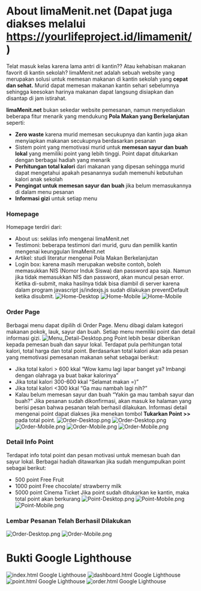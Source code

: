 # About limaMenit.net (Dapat juga diakses melalui https://yourlifeproject.id/limamenit/)

Telat masuk kelas karena lama antri di kantin?? Atau kehabisan makanan favorit di kantin sekolah? limaMenit.net adalah sebuah website yang merupakan solusi untuk memesan makanan di kantin sekolah yang **cepat dan sehat.** Murid dapat memesan makanan kantin sehari sebelumnya sehingga keesokan harinya makanan dapat langsung disiapkan dan disantap di jam istirahat.

**limaMenit.net** bukan sekedar website pemesanan, namun menyediakan beberapa fitur menarik yang mendukung **Pola Makan yang Berkelanjutan** seperti:
+ __Zero waste__ karena murid memesan secukupnya dan kantin juga akan menyiapkan makanan secukupnya berdasarkan pesanan
+ Sistem point yang memotivasi murid untuk __memesan sayur dan buah lokal__ yang memiliki point yang lebih tinggi. Point dapat ditukarkan dengan berbagai hadiah yang menarik
+ __Perhitungan  total kalori__ dari makanan yang dipesan sehingga murid dapat mengetahui apakah pesanannya sudah memenuhi kebutuhan kalori anak sekolah
+ __Pengingat untuk memesan sayur dan buah__ jika belum memasukannya di dalam menu pesanan
+ __Informasi gizi__ untuk setiap menu

### Homepage
Homepage terdiri dari:
+ About us: sekilas info mengenai limaMenit.net
+ Testimoni: beberapa testimoni dari murid, guru dan pemilik kantin mengenai keunggulan limaMenit.net
+ Artikel: studi literatur mengenai Pola Makan Berkelanjutan
+ Login box: karena masih merupakan website contoh, boleh memasukkan NIS (Nomor Induk Siswa) dan password apa saja. Namun jika tidak memasukkan NIS dan password, akan muncul pesan error. Ketika di-submit, maka hasilnya tidak bisa diambil di server karena dalam program javascript js/indexjs.js sudah dilakukan preventDefault ketika disubmit.
![Home-Desktop](README.md%20asset/Home-Desktop.png)
![Home-Mobile](README.md%20asset/Home-1-Mobile.png)
![Home-Mobile](README.md%20asset/Home-2-Mobile.png)

### Order Page
Berbagai menu dapat dipilih di Order Page. Menu dibagi dalam kategori makanan pokok, lauk, sayur dan buah. Setiap menu memiliki point dan detail informasi gizi. ![Menu_Detail-Desktop.png](README.md%20asset/Menu_Detail-Desktop.png) Point lebih besar diberikan kepada pemesan buah dan sayur lokal. Terdapat pula perhitungan total kalori, total harga dan total point. 
Berdasarkan total kalori akan ada pesan yang memotivasi pemesanan makanan sehat sebagai berikut:
+ Jika total kalori > 600 kkal
  “Wow kamu lagi lapar banget ya? Imbangi dengan olahraga ya buat bakar kalorinya”
+ Jika total kalori 300-600 kkal
  “Selamat makan =)”
+ Jika total kalori <300 kkal
  “Ga mau nambah lagi nih?”
+ Kalau belum memesan sayur dan buah
  “Yakin ga mau tambah sayur dan buah?”
Jika pesanan sudah dikonfirmasi, akan masuk ke halaman yang berisi pesan bahwa pesanan telah berhasil dilakukan.
Informasi detail mengenai point dapat diakses jika menekan tombol **Tukarkan Point >>** pada total point.
![Order-Desktop.png](README.md%20asset/Dashboard-1-Desktop.png)
![Order-Desktop.png](README.md%20asset/Dashboard-2-Desktop.png)
![Order-Mobile.png](README.md%20asset/Dashboard-1-Mobile.png)
![Order-Mobile.png](README.md%20asset/Dashboard-2-Mobile.png)
![Order-Mobile.png](README.md%20asset/Dashboard-3-Mobile.png)

### Detail Info Point
Terdapat info total point dan pesan motivasi untuk memesan buah dan sayur lokal.
Berbagai hadiah ditawarkan jika sudah mengumpulkan point sebagai berikut:
+ 500 point Free Fruit
+ 1000 point Free chocolate/ strawberry milk
+ 5000 point Cinema Ticket
Jika point sudah ditukarkan ke kantin, maka total point akan berkurang
![Point-Desktop.png](README.md%20asset/Point-Desktop.png)
![Point-Mobile.png](README.md%20asset/Point-1-Mobile.png)
![Point-Mobile.png](README.md%20asset/Point-2-Mobile.png)

### Lembar Pesanan Telah Berhasil Dilakukan
![Order-Desktop.png](README.md%20asset/Order-Desktop.png)
![Order-Mobile.png](README.md%20asset/Order-Mobile.png)

# Bukti Google Lighthouse
![index.html Google Lighthouse](README.md%20asset/index-Google%20Lighthouse)
![dashboard.html Google Lighthouse](README.md%20asset/dashboard-Google%20Lighthouse)
![point.html Google Lighthouse](README.md%20asset/point-Google%20Lighthouse)
![order.html Google Lighthouse](README.md%20asset/order-Google%20Lighthouse)

